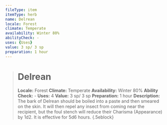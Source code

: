 ```yaml
---
fileType: item
itemType: herb
name: Delrean
locale: Forest
climate: Temperate
availability: Winter 80%
abilityCheck: -
uses: {Uses}
value: 3 sp/ 3 sp
preparation: 1 hour
---
```

>#  Delrean
>
> **Locale:** Forest
> **Climate:** Temperate
> **Availability:** Winter 80%
> **Ability Check:** -
> **Uses:** 4
> **Value:** 3 sp/ 3 sp
> **Preparation:** 1 hour
> **Description:** The bark of Delrean should be boiled into a paste and then smeared on the skin. It will then repel any insect from coming near the recipient, but the foul stench will reduce their Charisma (Appearance) by 1d2. It is effective for 5d6 hours.
{.5eblock}

